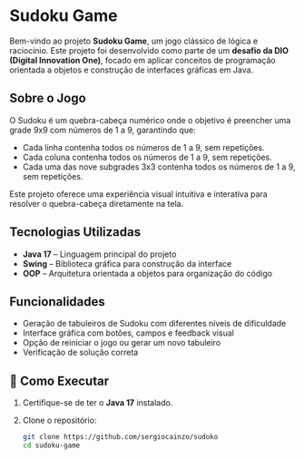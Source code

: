 # Sudoku Game

Bem-vindo ao projeto **Sudoku Game**, um jogo clássico de lógica e raciocínio. Este projeto foi desenvolvido como parte de um **desafio da DIO (Digital Innovation One)**, focado em aplicar conceitos de programação orientada a objetos e construção de interfaces gráficas em Java.

## Sobre o Jogo

O Sudoku é um quebra-cabeça numérico onde o objetivo é preencher uma grade 9x9 com números de 1 a 9, garantindo que:

- Cada linha contenha todos os números de 1 a 9, sem repetições.
- Cada coluna contenha todos os números de 1 a 9, sem repetições.
- Cada uma das nove subgrades 3x3 contenha todos os números de 1 a 9, sem repetições.

Este projeto oferece uma experiência visual intuitiva e interativa para resolver o quebra-cabeça diretamente na tela.

## Tecnologias Utilizadas

- **Java 17** – Linguagem principal do projeto
- **Swing** – Biblioteca gráfica para construção da interface
- **OOP** – Arquitetura orientada a objetos para organização do código

## Funcionalidades

- Geração de tabuleiros de Sudoku com diferentes níveis de dificuldade
- Interface gráfica com botões, campos e feedback visual
- Opção de reiniciar o jogo ou gerar um novo tabuleiro
- Verificação de solução correta

## 🚀 Como Executar

1. Certifique-se de ter o **Java 17** instalado.
2. Clone o repositório:

   ```bash
   git clone https://github.com/sergiocainzo/sudoko
   cd sudoku-game

